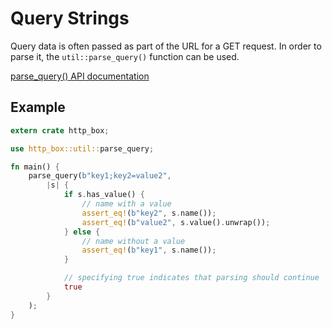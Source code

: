 # Query Strings

Query data is often passed as part of the URL for a GET request. In order to parse it, the
`util::parse_query()` function can be used.

[parse_query() API documentation](http://www.metatomic.io/docs/api/http_box/util/fn.parse_query.html)

## Example

```rust
extern crate http_box;

use http_box::util::parse_query;

fn main() {
    parse_query(b"key1;key2=value2",
        |s| {
            if s.has_value() {
                // name with a value
                assert_eq!(b"key2", s.name());
                assert_eq!(b"value2", s.value().unwrap());
            } else {
                // name without a value
                assert_eq!(b"key1", s.name());
            }

            // specifying true indicates that parsing should continue
            true
        }
    );
}
```
